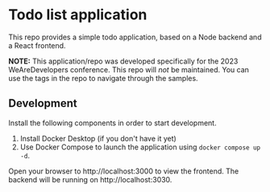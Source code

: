 # Todo list application

This repo provides a simple todo application, based on a Node backend and a React frontend.

**NOTE:** This application/repo was developed specifically for the 2023 WeAreDevelopers conference. This repo will _not_ be maintained. You can use the tags in the repo to navigate through the samples.

## Development

Install the following components in order to start development.

1. Install Docker Desktop (if you don't have it yet)
1. Use Docker Compose to launch the application using `docker compose up -d`.

Open your browser to http://localhost:3000 to view the frontend. The backend will be running on http://localhost:3030.
